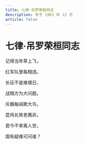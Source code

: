 ```yaml
---
title: 七律·吊罗荣桓同志
description: 写于 1963 年 12 月
article: false
---
```


# 七律·吊罗荣桓同志

记得当年草上飞，

红军队里每相违。

长征不是难堪日，

战锦方为大问题。

斥鷃每闻欺大鸟，

昆鸡长笑老鹰非。

君今不幸离人世，

国有疑难可问谁？
